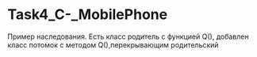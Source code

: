 # Task4_C-_MobilePhone
Пример наследования. Есть класс родитель с функцией Q(), добавлен класс потомок с методом Q(),перекрывающим родительский
